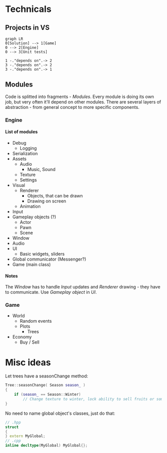 # Technicals
## Projects in VS
```mermaid
graph LR
0[Solution] --> 1[Game]
0 --> 2[Engine]
0 --> 3[Unit tests]

1 -."depends on".-> 2
3 -."depends on".-> 2
3 -."depends on".-> 1
```
## Modules
Code is splitted into fragments - *Modules*. Every module is doing its own job, but very often it'll depend on other modules. There are several layers of abstraction - from general concept to more specific components.
### Engine
#### List of modules
* Debug
    * Logging
* Serialization
* Assets
    * Audio
        * Music, Sound
    * Texture
    * Settings
* Visual
    * Renderer
        * Objects, that can be drawn
        * Drawing on screen
    * Animation
* Input
* Gameplay objects (?) 
    * Actor
    * Pawn
    * Scene
* Window
* Audio 
* UI
    * Basic widgets, sliders
* Global communicator  (Messenger?)
* Game (main class)
#### Notes
The *Window* has to handle *Input* updates and *Renderer* drawing - they have to communicate.
Use *Gameplay object* in *UI*.
### Game
* World
    * Random events 
    * Plots
        * Trees
* Economy
    * Buy / Sell
 
# Misc ideas
Let trees have a seasonChange method:
```cpp
Tree::seasonChange( Season season_ )
{
    if (season_ == Season::Winter)
        // Change texture to winter, lock ability to sell fruits or something
}
```
No need to name global object's classes, just do that:
```cpp
// .hpp
struct 
{
} extern MyGlobal;
// .cpp
inline decltype(MyGlobal) MyGlobal{};
```